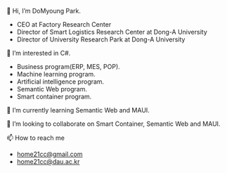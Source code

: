 👋 Hi, I’m DoMyoung Park.
  - CEO at Factory Research Center
  - Director of Smart Logistics Research Center at Dong-A University
  - Director of University Research Park at Dong-A University
  
  
👀 I’m interested in C#.
  - Business program(ERP, MES, POP).
  - Machine learning program.
  - Artificial intelligence program.
  - Semantic Web program.
  - Smart container program.
  
  
🌱 I’m currently learning Semantic Web and MAUI.


💞️ I’m looking to collaborate on Smart Container, Semantic Web and MAUI.


📫 How to reach me
  - home21cc@gmail.com
  - home21cc@dau.ac.kr
